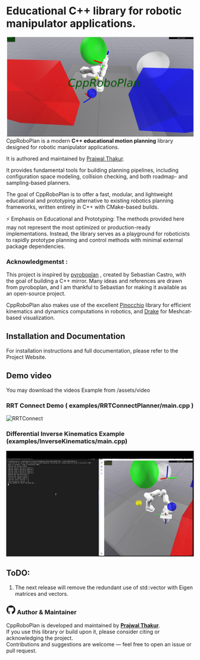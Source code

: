 # Educational C++ library for robotic manipulator applications.

![CoverImage](assets/images/coverImage.png)
CppRoboPlan is a modern **C++ educational motion planning** library designed for robotic manipulator applications.

It is authored and maintained by [Prajwal Thakur](https://github.com/prajwalthakur).


It provides fundamental tools for building planning pipelines, including configuration space modeling, collision checking, and both roadmap- and sampling-based planners.

The goal of CppRoboPlan is to offer a fast, modular, and lightweight educational and prototyping alternative to existing robotics planning frameworks, written entirely in C++ with CMake-based builds.

⚡ Emphasis on Educational and Prototyping: The methods provided here may not represent the most optimized or production-ready implementations. Instead, the library serves as a playground for roboticists to rapidly prototype planning and control methods with minimal external package dependencies.

### Acknowledgmentst :
This project is inspired by [pyroboplan](https://github.com/sea-bass/pyroboplan) , created by Sebastian Castro, with the goal of building a C++ mirror. Many ideas and references are drawn from pyroboplan, and I am thankful to Sebastian for making it available as an open-source project.

CppRoboPlan also makes use of the excellent [Pinocchio](https://github.com/stack-of-tasks/pinocchio) library for efficient kinematics and dynamics computations in robotics, and [Drake](https://github.com/RobotLocomotion/drake) for Meshcat-based visualization.

## Installation and Documentation 
For installation instructions and full documentation, please refer to the Project Website.

## Demo video
You may download the videos Example from /assets/video
### RRT Connect Demo ( examples/RRTConnectPlanner/main.cpp )

![RRTConnect](assets/gif/RRTConnect.gif)


### Differential Inverse Kinematics Example (examples/InverseKinematics/main.cpp)


![DifferentialIk](assets/gif/DifferentialIk.gif)



## ToDO:
1. The next release will remove the redundant use of std::vector with Eigen matrices and vectors.


### <img src="https://raw.githubusercontent.com/devicons/devicon/master/icons/github/github-original.svg" width="25"/> Author & Maintainer

CppRoboPlan is developed and maintained by [**Prajwal Thakur**](https://github.com/PrajwalThakur).  
If you use this library or build upon it, please consider citing or acknowledging the project.  
Contributions and suggestions are welcome — feel free to open an issue or pull request.
